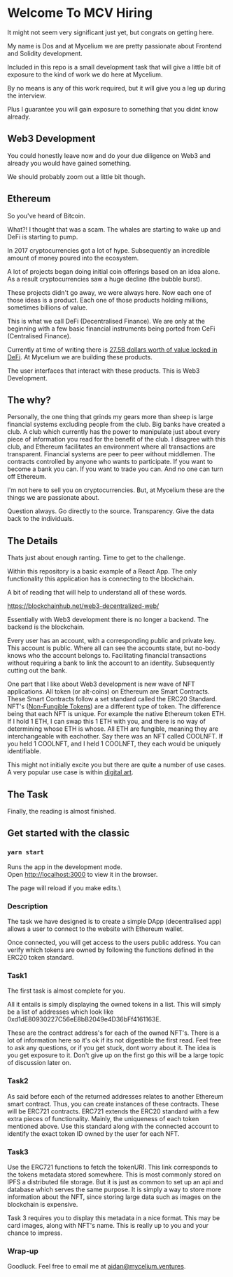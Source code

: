 # Welcome To MCV Hiring

It might not seem very significant just yet, but congrats on getting here.

My name is Dos and at Mycelium we are pretty passionate about Frontend and Solidity development. 

Included in this repo is a small development task that will give a little bit of exposure to the kind of work we do here at Mycelium.

By no means is any of this work required, but it will give you a leg up during the interview.

Plus I guarantee you will gain exposure to something that you didnt know already. 

## Web3 Development
You could honestly leave now and do your due diligence on Web3 and already you would have gained something.

We should probably zoom out a little bit though.

## Ethereum
So you've heard of Bitcoin. 

What?! I thought that was a scam. The whales are starting to wake up and DeFi is starting to pump.

In 2017 cryptocurrencies got a lot of hype. Subsequently an incredible amount of money poured into the ecosystem. 

A lot of projects began doing initial coin offerings based on an idea alone. As a result cryptocurrencies saw a huge decline (the bubble burst).

These projects didn't go away, we were always here. Now each one of those ideas is a product. Each one of those products holding millions, sometimes billions of value.

This is what we call DeFi (Decentralised Finance). We are only at the beginning with a few basic financial instruments being ported from CeFi (Centralised Finance).

Currently at time of writing there is [27.5B dollars worth of value locked in DeFi](https://defipulse.com/). At Mycelium we are building these products.

The user interfaces that interact with these products. This is Web3 Development.

## The why?
Personally, the one thing that grinds my gears more than sheep is large financial systems excluding people from the club. Big banks have created a club. A club which currently has the power to manipulate just about every piece of information you read for the benefit of the club. I disagree with this club, and Ethereum facilitates an environment where all transactions are transparent. Financial systems are peer to peer without middlemen. The contracts controlled by anyone who wants to participate. If you want to become a bank you can. If you want to trade you can. And no one can turn off Ethereum.

I'm not here to sell you on cryptocurrencies. But, at Mycelium these are the things we are passionate about. 

Question always. Go directly to the source. Transparency. Give the data back to the individuals. 

## The Details
Thats just about enough ranting. Time to get to the challenge.

Within this repository is a basic example of a React App. The only functionality this application has is connecting to the blockchain. 

A bit of reading that will help to understand all of these words.

https://blockchainhub.net/web3-decentralized-web/

Essentially with Web3 development there is no longer a backend. The backend is the blockchain. 

Every user has an account, with a corresponding public and private key. This account is public. Where all can see the accounts state, but no-body knows who the account belongs to. Facilitating financial transactions without requiring a bank to link the account to an identity. Subsequently cutting out the bank. 

One part that I like about Web3 development is new wave of NFT applications. All token (or alt-coins) on Ethereum are Smart Contracts. These Smart Contracts follow a set standard called the ERC20 Standard.  NFT's ([Non-Fungible Tokens](https://en.wikipedia.org/wiki/Non-fungible_token)) are a different type of token. The difference being that each NFT is unique. For example the native Ethereum token ETH. If I hold 1 ETH, I can swap this 1 ETH with you, and there is no way of determining whose ETH is whose. All ETH are fungible, meaning they are interchangeable with eachother. Say there was an NFT called COOLNFT. If you held 1 COOLNFT, and I held 1 COOLNFT, they each would be uniquely identifiable.

This might not initially excite you but there are quite a number of use cases. A very popular use case is within [digital art](https://medium.com/@mojkripto-com/digital-art-and-nft-tokens-5ef32890bb4e). 


## The Task
Finally, the reading is almost finished.

## Get started with the classic
### `yarn start`

Runs the app in the development mode.\
Open [http://localhost:3000](http://localhost:3000) to view it in the browser.

The page will reload if you make edits.\

### Description

The task we have designed is to create a simple DApp (decentralised app) allows a user to connect to the website with Ethereum wallet. 

Once connected, you will get access to the users public address. You can verify which tokens are owned by following the functions defined in the ERC20 token standard.

### Task1
The first task is almost complete for you.

All it entails is simply displaying the owned tokens in a list. This will simply be a list of addresses which look like 0xd1dE80930227C56eE8bB2049e4D36bFf4161163E.

These are the contract address's for each of the owned NFT's. There is a lot of information here so it's ok if its not digestible the first read. 
Feel free to ask any questions, or if you get stuck, dont worry about it. The idea is you get exposure to it. Don't give up on the first go this will be a large topic of discussion later on.

### Task2
As said before each of the returned addresses relates to another Ethereum smart contract. Thus, you can create instances of these contracts. These will be ERC721 contracts. ERC721 extends the ERC20 standard with a few extra pieces of functionality. Mainly, the uniqueness of each token mentioned above. Use this standard along with the connected account to identify the exact token ID owned by the user for each NFT. 

### Task3
Use the ERC721 functions to fetch the tokenURI. This link corresponds to the tokens metadata stored somewhere. This is most commonly stored on IPFS a distributed file storage. But it is just as common to set up an api and database which serves the same purpose. It is simply a way to store more information about the NFT, since storing large data such as images on the blockchain is expensive. 

Task 3 requires you to display this metadata in a nice format. This may be card images, along with NFT's name. This is really up to you and your chance to impress.

### Wrap-up
Goodluck. Feel free to email me at aidan@mycelium.ventures.
